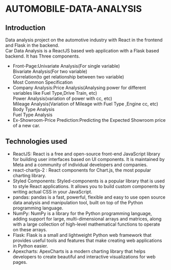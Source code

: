 # AUTOMOBILE-DATA-ANALYSIS
## Introduction
Data analysis project on the automotive industry with React in the frontend and Flask in the backend.<br/>
Car Data Analysis is a ReactJS based web application with a Flask based backend. It has Three components.<br/>
* Front-Page:Univariate Analysis(For single variable)<br/>Bivariate Analysis(For two variable)<br/>Correlation(to get relationship between two variable)<br/>Most Common Specification 
* Company Analysis:Price Analysis(Analysing power for different variables like Fuel Type,Drive Train, etc)<br/>Power Analysis(variation of power with cc, etc)<br/>Mileage Analysis(Variation of Mileage with Fuel Type ,Engine cc, etc)<br/>Body Type Analysis<br/>Fuel Type Analysis
* Ex-Showroom-Price Prediction:Predicting the Expected Showroom price of a new car.
## Technologies used
* ReactJS: React is a free and open-source front-end JavaScript library for building user interfaces based on UI components. It is maintained by Meta and a community of individual developers and companies.
* react-chartjs-2 : React components for Chart.js, the most popular charting library.
* Styled Components: Styled-components is a popular library that is used to style React applications. It allows you to build custom components by writing actual CSS in your JavaScript.
* pandas: pandas is a fast, powerful, flexible and easy to use open source data analysis and manipulation tool, built on top of the Python programming language.
* NumPy: NumPy is a library for the Python programming language, adding support for large, multi-dimensional arrays and matrices, along with a large collection of high-level mathematical functions to operate on these arrays.
* Flask: Flask is a small and lightweight Python web framework that provides useful tools and features that make creating web applications in Python easier.
* Apexcharts: ApexCharts is a modern charting library that helps developers to create beautiful and interactive visualizations for web pages.
